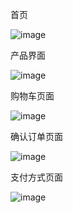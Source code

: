 首页

![image](https://user-images.githubusercontent.com/93463159/176734964-043633ec-717a-4304-b558-ac6529502d5f.png)

产品界面

![image](https://user-images.githubusercontent.com/93463159/176735032-5d5e2cc1-21c3-4ad0-b984-2dc2ef60599f.png)

购物车页面

![image](https://user-images.githubusercontent.com/93463159/176735076-f59c3a9f-a64f-4653-ad03-b54661b782fc.png)

确认订单页面

![image](https://user-images.githubusercontent.com/93463159/176735141-d0d7a8ae-d404-4d22-bc1b-ffd7a30139f8.png)

支付方式页面

![image](https://user-images.githubusercontent.com/93463159/176735196-9ccb6ab6-179c-439c-99ba-da02d70c9d60.png)
